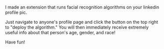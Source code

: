  I made an extension that runs facial recognition algorithms on your linkedin profile pic.  

Just navigate to anyone's profile page and click the button on the top right to "deploy the algorithm."  You will then immediately receive extremely useful info about that person's age, gender, and race!

Have fun!

